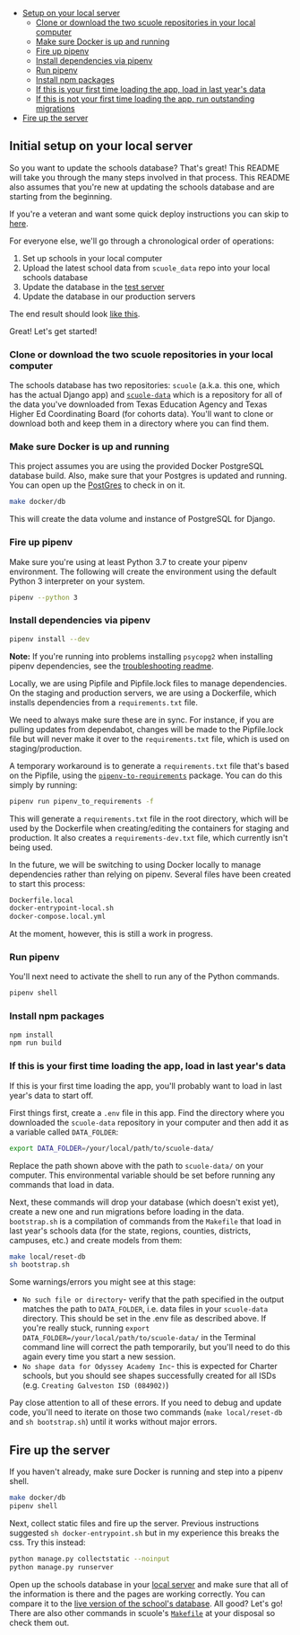 - [Setup on your local server](#initial-setup-on-your-local-server)
  - [Clone or download the two scuole repositories in your local computer](#clone-or-download-the-two-scuole-repositories-in-your-local-computer)
  - [Make sure Docker is up and running](#make-sure-docker-is-up-and-running)
  - [Fire up pipenv](#fire-up-pipenv)
  - [Install dependencies via pipenv](#install-dependencies-via-pipenv)
  - [Run pipenv](#run-pipenv)
  - [Install npm packages](#install-npm-packages)
  - [If this is your first time loading the app, load in last year's data](#if-this-is-your-first-time-loading-the-app-load-in-last-years-data)
  - [If this is not your first time loading the app, run outstanding migrations](#if-this-is-not-your-first-time-loading-the-app-run-outstanding-migrations)
- [Fire up the server](#fire-up-the-server)

## Initial setup on your local server

So you want to update the schools database? That's great! This README will take you through the many steps involved in that process. This README also assumes that you're new at updating the schools database and are starting from the beginning.

If you're a veteran and want some quick deploy instructions you can skip to [here](#quick-deploy).

For everyone else, we'll go through a chronological order of operations:

1) Set up schools in your local computer
2) Upload the latest school data from `scuole_data` repo into your local schools database
3) Update the database in the [test server](https://schools-test.texastribune.org/)
4) Update the database in our production servers

The end result should look [like this](https://schools.texastribune.org/).

Great! Let's get started!

### Clone or download the two scuole repositories in your local computer

The schools database has two repositories: `scuole` (a.k.a. this one, which has the actual Django app) and [`scuole-data`](https://github.com/texastribune/scuole-data) which is a repository for all of the data you've downloaded from Texas Education Agency and Texas Higher Ed Coordinating Board (for cohorts data). You'll want to clone or download both and keep them in a directory where you can find them.

### Make sure Docker is up and running

This project assumes you are using the provided Docker PostgreSQL database build. Also, make sure that your Postgres is updated and running. You can open up the [PostGres](https://postgresapp.com/) to check in on it.

```sh
make docker/db
```

This will create the data volume and instance of PostgreSQL for Django.

### Fire up pipenv

Make sure you're using at least Python 3.7 to create your pipenv environment. The following will create the environment using the default Python 3 interpreter on your system.

```sh
pipenv --python 3
```

### Install dependencies via pipenv

```sh
pipenv install --dev
```

**Note:** If you're running into problems installing `psycopg2` when installing pipenv dependencies, see the [troubleshooting readme](README_TROUBLESHOOTING.md).

Locally, we are using Pipfile and Pipfile.lock files to manage dependencies. On the staging and production servers, we are using a Dockerfile, which installs dependencies from a `requirements.txt` file.

We need to always make sure these are in sync. For instance, if you are pulling updates from dependabot, changes will be made to the Pipfile.lock file but will never make it over to the `requirements.txt` file, which is used on staging/production.

A temporary workaround is to generate a `requirements.txt` file that's based on the Pipfile, using the [`pipenv-to-requirements`](https://pypi.org/project/pipenv-to-requirements/) package. You can do this simply by running:

```sh
pipenv run pipenv_to_requirements -f
```

This will generate a `requirements.txt` file in the root directory, which will be used by the Dockerfile when creating/editing the containers for staging and production. It also creates a `requirements-dev.txt` file, which currently isn't being used.

In the future, we will be switching to using Docker locally to manage dependencies rather than relying on pipenv. Several files have been created to start this process:

```sh
Dockerfile.local
docker-entrypoint-local.sh
docker-compose.local.yml
```

At the moment, however, this is still a work in progress.

### Run pipenv

You'll next need to activate the shell to run any of the Python commands. 

```sh
pipenv shell
```

### Install npm packages

```sh
npm install
npm run build
```

### If this is your first time loading the app, load in last year's data

If this is your first time loading the app, you'll probably want to load in last year's data to start off. 

First things first, create a `.env` file in this app. Find the directory where you downloaded the `scuole-data` repository in your computer and then add it as a variable called `DATA_FOLDER`:

```sh
export DATA_FOLDER=/your/local/path/to/scuole-data/
```

Replace the path shown above with the path to `scuole-data/` on your computer. This environmental variable should be set before running any commands that load in data.

Next, these commands will drop your database (which doesn't exist yet), create a new one and run migrations before loading in the data. `bootstrap.sh` is a compilation of commands from the `Makefile` that load in last year's schools data (for the state, regions, counties, districts, campuses, etc.) and create models from them:

```sh
make local/reset-db
sh bootstrap.sh
```

Some warnings/errors you might see at this stage: 
* `No such file or directory`- verify that the path specified in the output matches the path to `DATA_FOLDER`, i.e. data files in your `scuole-data` directory. This should be set in the .env file as described above. If you're really stuck, running `export DATA_FOLDER=/your/local/path/to/scuole-data/` in the Terminal command line will correct the path temporarily, but you'll need to do this again every time you start a new session.
* `No shape data for Odyssey Academy Inc`- this is expected for Charter schools, but you should see shapes successfully created for all ISDs (e.g. `Creating Galveston ISD (084902)`)

Pay close attention to all of these errors. If you need to debug and update code, you'll need to iterate on those two commands (`make local/reset-db` and `sh bootstrap.sh`) until it works without major errors.

## Fire up the server

If you haven't already, make sure Docker is running and step into a pipenv shell.

```sh
make docker/db 
pipenv shell
```

Next, collect static files and fire up the server. Previous instructions suggested ```sh docker-entrypoint.sh``` but in my experience this breaks the css. Try this instead:

```sh
python manage.py collectstatic --noinput
python manage.py runserver
```

Open up the schools database in your [local server](http://localhost:8000/) and make sure that all of the information is there and the pages are working correctly. You can compare it to the [live version of the school's database](https://schools.texastribune.org/). All good? Let's go! There are also other commands in scuole's [`Makefile`](https://github.com/texastribune/scuole/blob/master/Makefile) at your disposal so check them out.